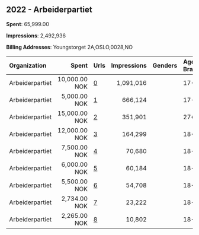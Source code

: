 ## 2022 - Arbeiderpartiet 
**Spent**: 65,999.00

**Impressions**: 2,492,936

**Billing Addresses**: Youngstorget 2A,OSLO,0028,NO

|Organization|Spent|Urls|Impressions|Genders|Age Brackets|Country Codes|
|:---|---:|:---|---:|:---|:---|:---|
|Arbeiderpartiet|10,000.00 NOK|[0](https://www.snap.com/political-ads/asset/939095e3eedf0028c8c45a822e747f2ea18a445d6fd0b94ea4af99b3323ef993?mediaType=mp4)|1,091,016||17-19|norway|
|Arbeiderpartiet|5,000.00 NOK|[1](https://www.snap.com/political-ads/asset/939095e3eedf0028c8c45a822e747f2ea18a445d6fd0b94ea4af99b3323ef993?mediaType=mp4)|666,124||17-19|norway|
|Arbeiderpartiet|15,000.00 NOK|[2](https://www.snap.com/political-ads/asset/9deafaa6dd6f8630a490a221a074292de06ed2601128c53592aecab34f855621?mediaType=mp4)|351,901||27+|norway|
|Arbeiderpartiet|12,000.00 NOK|[3](https://www.snap.com/political-ads/asset/a73b959d3fdd10b885f196fa0409b21e3071cd7b30f43f92ab037fc0c5ea3884?mediaType=mp4)|164,299||18-40|norway|
|Arbeiderpartiet|7,500.00 NOK|[4](https://www.snap.com/political-ads/asset/1a62b50d6af0e32506db32afcb221d838b9e3c47dd4c25d7f037fe6b21d16deb?mediaType=mp4)|70,680||18-40|norway|
|Arbeiderpartiet|6,000.00 NOK|[5](https://www.snap.com/political-ads/asset/df00d2f42bfa5072a7aa7117fd5c783aa18da7f8e906c7e9825add6458b65d98?mediaType=mp4)|60,184||18-40|norway|
|Arbeiderpartiet|5,500.00 NOK|[6](https://www.snap.com/political-ads/asset/adf51b34f39e3c12ab97835346a30a1eab4b66def5bbdb08ae34f46697602d7c?mediaType=mp4)|54,708||18-40|norway|
|Arbeiderpartiet|2,734.00 NOK|[7](https://www.snap.com/political-ads/asset/a73b959d3fdd10b885f196fa0409b21e3071cd7b30f43f92ab037fc0c5ea3884?mediaType=mp4)|23,222||18-40|norway|
|Arbeiderpartiet|2,265.00 NOK|[8](https://www.snap.com/political-ads/asset/df00d2f42bfa5072a7aa7117fd5c783aa18da7f8e906c7e9825add6458b65d98?mediaType=mp4)|10,802||18-40|norway|
